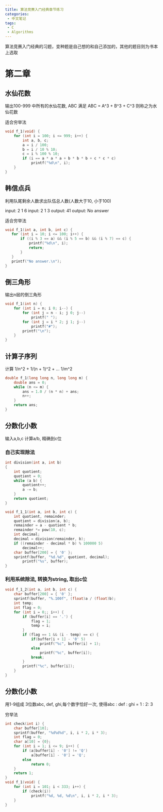 ```yaml
---
title: 算法竞赛入门经典章节练习
categories:
 - 中文笔记
tags:
 - C
 - Algorithms
---
```


算法竞赛入门经典的习题，变种题是自己想的和自己添加的，其他的题目则为书本上选取

# 第二章

## 水仙花数

输出100-999 中所有的水仙花数, ABC 满足 ABC = A^3 + B^3 + C^3 则称之为水仙花数

适合穷举法

```c
void f_1(void) {
    for (int i = 100; i <= 999; i++) {
        int a, b, c;
        a = i / 100;
        b = i / 10 % 10;
        c = i % 100 % 10;
        if (i == a * a * a + b * b * b + c * c * c)
            printf("%d\n", i);
    }
}
```

## 韩信点兵

利用队尾剩余人数求出队伍总人数(人数大于10, 小于100)

input: 2 1 6
input: 2 1 3
output: 41
output: No answer

适合穷举法

```c
void f_1(int a, int b, int c) {
   for (int i = 10; i <= 100; i++) {
       if ((i % 3 == a) && (i % 5 == b) && (i % 7) == c) {
           printf("%d\n", i);
           return;
       }
   }
   printf("No answer.\n");
}
```

## 倒三角形

输出n层的倒三角形

```c
void f_1(int n) {
    for (int i = n; i 0; i--) {
        for (int j = n - i; j 0; j--)
            printf(" ");
        for (int j = i * 2; j 1; j--)
            printf("#");
        printf("\n");
    }
}
```

## 计算子序列

计算 1/n^2 + 1/(n + 1)^2 + ... 1/m^2 

```c
double f_1(long long n, long long m) {
    double ans = 0;
    while (n <= m) {
        ans = 1.0 / (n * n) + ans;
        n++;
    }
    return ans;
}
```

## 分数化小数

输入a,b,c 计算a/b, 精确到c位

### 自己实现除法
```c
int division(int a, int b)
{
    int quotient;
    quotient = 0;
    while (a b) {
        quotient++;
        a -= b;
    }
    return quotient;
}

void f_1_1(int a, int b, int c) {
    int quotient, remainder;
    quotient = division(a, b);
    remainder = a - quotient * b;
    remainder *= pow(10, c);
    int decimal;
    decimal = division(remainder, b);
    if ((remainder - decimal * b) % 100000 5)
        decimal++;
    char buffer[200] = { '0' };
    sprintf(buffer, "%d.%d", quotient, decimal);
        printf("%s", buffer);
}
```

### 利用系统除法, 转换为string, 取出c位

```c
void f_1_2(int a, int b, int c) {
    char buffer[200] = { '0' };
    sprintf(buffer, "%.100f", (float)a / (float)b);
    int temp;
    int flag = 0;
    for (int i = 0;; i++) {       
        if (buffer[i] == '.') {
            flag = 1;
            temp = i;
        }
        if (flag == 1 && (i - temp) == c) {
            if(buffer[i + 1] - '0' 5)
                printf("%c", buffer[i] + 1);
            else
                printf("%c", buffer[i]);
            break;
        }          
        printf("%c", buffer[i]);
    }
}
```

## 分数化小数

用1-9组成 3位数abc, def, ghi,每个数字恰好一次, 使得abc : def : ghi = 1 : 2: 3

穷举法

```c
int check(int i) {
    char buffer[10];
    sprintf(buffer, "%d%d%d", i, i * 2, i * 3);
    int flag = 0;
    char a[10] = {0};
    for (int i = 1; i <= 9; i++) {
        if (a[buffer[i] - '0'] != 'Q')
            a[buffer[i] - '0'] = 'Q';
        else
            return 0;
    }
    return 1;
}
void f_1(void) {
    for (int i = 101; i < 333; i++) {
        if (check(i))
            printf("%d, %d, %d\n", i, i * 2, i * 3);
    }
}
```